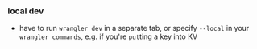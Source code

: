 ### local dev
- have to run `wrangler dev` in a separate tab,
or specify `--local` in your `wrangler commands`,
e.g. if you're `put`ting a key into KV
